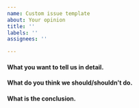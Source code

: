 ```yaml
---
name: Custom issue template
about: Your opinion
title: ''
labels: ''
assignees: ''

---
```


#### What you want to tell us in detail.

#### What do you think we should/shouldn't do.

#### What is the conclusion.
